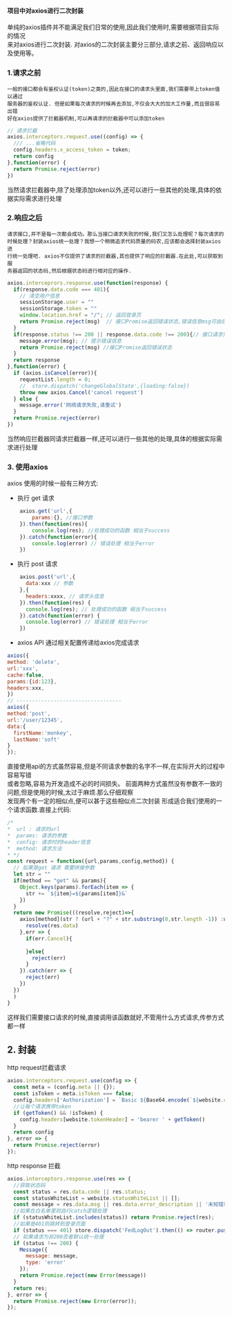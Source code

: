 #### 项目中对axios进行二次封装
单纯的axios插件并不能满足我们日常的使用,因此我们使用时,需要根据项目实际的情况  
来对axios进行二次封装.
对axios的二次封装主要分三部分,请求之前、返回响应以及使用等。
### 1.请求之前
    一般的接口都会有鉴权认证(token)之类的,因此在接口的请求头里面,我们需要带上token值以通过  
    服务器的鉴权认证. 但是如果每次请求的时候再去添加,不仅会大大的加大工作量,而且很容易出错  
    好在axios提供了拦截器机制,可以再请求的拦截器中可以添加token
```javascript
// 请求拦截
axios.interceptors.request.use((config) => {
  /// ...省略代码
  config.headers.x_access_token = token;
  return config
},function(error) {
  return Promise.reject(error)
})
```
当然请求拦截器中,除了处理添加token以外,还可以进行一些其他的处理,具体的依据实际需求进行处理

### 2.响应之后
    请求接口,并不是每一次都会成功。那么当接口请求失败的时候,我们又怎么处理呢？每次请求的  
    时候处理？封装axios统一处理？我想一个稍微追求代码质量的码农,应该都会选择封装axios进  
    行统一处理吧. axios不仅提供了请求的拦截器,其也提供了响应的拦截器.在此处,可以获取到服  
    务器返回的状态码,然后根据状态码进行相对应的操作.
```javascript
axios.interceprors.response.use(function(response) {
  if(response.data.code === 401){
    // 清空用户信息
    sessionStorage.user = ""
    sessionStorage.token = ""
    window.location.href = "/"; // 返回登录页
    return Promise.reject(msg)  // 接口Promise返回错误状态,错误信息msg可由后端返回,也可以我们自己定义一个码--信息的关系。
  }
  if(response.status !== 200 || response.data.code !== 200){// 接口请求失败, 具体根据实际情况判断
    message.error(msg); // 提示错误信息
    return Promise.reject(msg) //接口Promise返回错误状态
  }
  return response
},function(error) {
  if (axios.isCancel(error)){
    requestList.length = 0;
    //  store.dispatch('changeGlobalState',{loading:false})
    throw new axios.Cancel('cancel request')
  } else {
    message.error('网络请求失败,请重试')
  }
  return Promise.reject(error)
})
```
当然响应拦截器同请求拦截器一样,还可以进行一些其他的处理,具体的根据实际需求进行处理

### 3. 使用axios
 axios 使用的时候一般有三种方式: 
   * 执行 get 请求
```javascript
    axios.get('url',{
        params:{}, //接口参数
    }).then(function(res){
        console.log(res); //处理成功的函数 相当于success
    }).catch(function(error){
        console.log(error) // 错误处理 相当于error
    })
```
   * 执行 post 请求
```javascript
    axios.post('url',{
      data:xxx // 参数
    },{
      headers:xxxx, // 请求头信息
    }).then(function(res) {
      console.log(res); // 处理成功的函数 相当于success
    }).catch(function(error) {
      console.log(error) // 错误处理 相当于error
    })
```
   * axios API 通过相关配置传递给axios完成请求
```javascript
axios({
method: 'delete',
url:'xxx',
cache:false,
params:{id:123},
headers:xxx,
})
// ----------------------------------
axios({
method:'post',
url:'/user/12345',
data:{
  firstName:'monkey',
  lastName:'soft'
}
});
```
直接使用api的方式虽然容易,但是不同请求参数的名字不一样,在实际开大的过程中容易写错  
或者忽略,容易为开发造成不必的时间损失。
前面两种方式虽然没有参数不一致的问题,但是使用的时候,太过于麻烦.那么仔细观察  
发现两个有一定的相似点,便可以甚于这些相似点二次封装 形成适合我们使用的一个请求函数.直接上代码:
```javascript
/* 
*  url : 请求的url
*  params: 请求的参数
*  config: 请求时的header信息
*  method: 请求方法
* */
const request = function({url,params,config,method}) {
  // 如果是get 请求 需要拼接参数
  let str = ""
  if(method == "get" && params){
    Object.keys(params).forEach(item => {
      str += `${item}=${params[item]}&`
    })
  }
  return new Promise(((resolve,reject)=>{
    axios[method](str ? (url + "?" + str.substring(0,str.length -1)) :url,params,Object.assign({},config)).then(res=>{
      resolve(res.data)
    },err => {
      if(err.Cancel){
        
      }else{
        reject(err)
      }
    }).catch(err => {
      reject(err)
    })
  })
  )
}
```
这样我们需要接口请求的时候,直接调用该函数就好,不管用什么方式请求,传参方式都一样


## 2. 封装
http request拦截请求
```javascript
axios.interceptors.request.use(config => {
  const meta = (config.meta || {});
  const isToken = meta.isToken === false;
  config.headers['Authorization'] = `Basic ${Base64.encode(`${website.clientId}:${website.clientSecret}`)}`;
  //让每个请求携带token
  if (getToken() && !isToken) {
    config.headers[website.tokenHeader] = 'bearer ' + getToken()
  }
  return config
}, error => {
  return Promise.reject(error)
});
```
http response 拦截
```javascript
axios.interceptors.response.use(res => {
  //获取状态码
  const status = res.data.code || res.status;
  const statusWhiteList = website.statusWhiteList || [];
  const message = res.data.msg || res.data.error_description || '未知错误';
  //如果在白名单里则自行catch逻辑处理
  if (statusWhiteList.includes(status)) return Promise.reject(res);
  //如果是401则跳转到登录页面
  if (status === 401) store.dispatch('FedLogOut').then(() => router.push({path: '/login'}));
  // 如果请求为非200否者默认统一处理
  if (status !== 200) {
    Message({
      message: message,
      type: 'error'
    });
    return Promise.reject(new Error(message))
  }
  return res;
}, error => {
  return Promise.reject(new Error(error));
});
```
